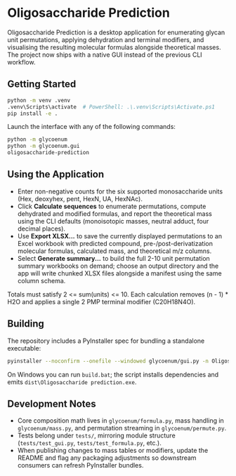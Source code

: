 # Oligosaccharide Prediction

Oligosaccharide Prediction is a desktop application for enumerating glycan unit permutations, applying dehydration and terminal modifiers, and visualising the resulting molecular formulas alongside theoretical masses. The project now ships with a native GUI instead of the previous CLI workflow.

## Getting Started

```bash
python -m venv .venv
.venv\Scripts\activate  # PowerShell: .\.venv\Scripts\Activate.ps1
pip install -e .
```

Launch the interface with any of the following commands:

```bash
python -m glycoenum
python -m glycoenum.gui
oligosaccharide-prediction
```

## Using the Application

- Enter non-negative counts for the six supported monosaccharide units (Hex, deoxyhex, pent, HexN, UA, HexNAc).
- Click **Calculate sequences** to enumerate permutations, compute dehydrated and modified formulas, and report the theoretical mass using the CLI defaults (monoisotopic masses, neutral adduct, four decimal places).
- Use **Export XLSX...** to save the currently displayed permutations to an Excel workbook with predicted compound, pre-/post-derivatization molecular formulas, calculated mass, and theoretical m/z columns.
- Select **Generate summary...** to build the full 2-10 unit permutation summary workbooks on demand; choose an output directory and the app will write chunked XLSX files alongside a manifest using the same column schema.

Totals must satisfy 2 <= sum(units) <= 10. Each calculation removes (n - 1) * H2O and applies a single 2 PMP terminal modifier (C20H18N4O).

## Building

The repository includes a PyInstaller spec for bundling a standalone executable:

```bash
pyinstaller --noconfirm --onefile --windowed glycoenum/gui.py -n OligosaccharidePrediction
```

On Windows you can run `build.bat`; the script installs dependencies and emits `dist\Oligosaccharide prediction.exe`.

## Development Notes

- Core composition math lives in `glycoenum/formula.py`, mass handling in `glycoenum/mass.py`, and permutation streaming in `glycoenum/permute.py`.
- Tests belong under `tests/`, mirroring module structure (`tests/test_gui.py`, `tests/test_formula.py`, etc.).
- When publishing changes to mass tables or modifiers, update the README and flag any packaging adjustments so downstream consumers can refresh PyInstaller bundles.
